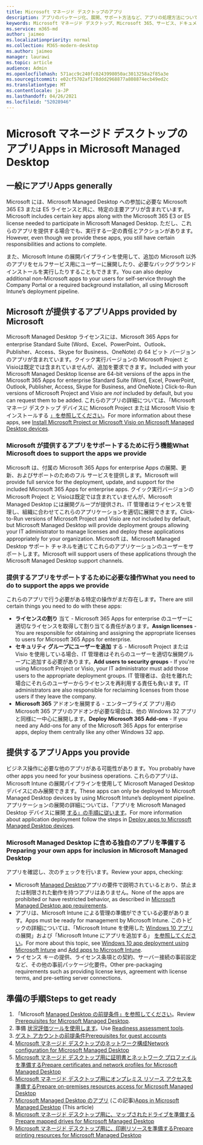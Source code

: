 ```yaml
---
title: Microsoft マネージド デスクトップのアプリ
description: アプリのパッケージ化、展開、サポート方法など、アプリの処理方法について説明します。
keywords: Microsoft マネージド デスクトップ、Microsoft 365、サービス、ドキュメント
ms.service: m365-md
author: jaimeo
ms.localizationpriority: normal
ms.collection: M365-modern-desktop
ms.author: jaimeo
manager: laurawi
ms.topic: article
audience: Admin
ms.openlocfilehash: 571acc9c240fc0243998050ac3013258a2f85a3e
ms.sourcegitcommit: e02cf5702af178ddd2968877a808874ecb49ed2c
ms.translationtype: MT
ms.contentlocale: ja-JP
ms.lasthandoff: 04/26/2021
ms.locfileid: "52028946"
---
```

# <a name="apps-in-microsoft-managed-desktop"></a><span data-ttu-id="81ba5-104">Microsoft マネージド デスクトップのアプリ</span><span class="sxs-lookup"><span data-stu-id="81ba5-104">Apps in Microsoft Managed Desktop</span></span>

<!--This topic is the target for 2 "Learn more" links in the Admin Portal (aka.ms/app-overview;app-package); also target for link from Online resources (aka.ms/app-overviewmmd-app-prep) do not delete.-->

<!--Applications: supported/onboard/deployment -->
 
## <a name="apps-generally"></a><span data-ttu-id="81ba5-105">一般にアプリ</span><span class="sxs-lookup"><span data-stu-id="81ba5-105">Apps generally</span></span>

<span data-ttu-id="81ba5-106">Microsoft には、Microsoft Managed Desktop への参加に必要な Microsoft 365 E3 または E5 ライセンスと共に、特定の主要アプリが含まれています。</span><span class="sxs-lookup"><span data-stu-id="81ba5-106">Microsoft includes certain key apps along with the Microsoft 365 E3 or E5 license needed to participate in Microsoft Managed Desktop.</span></span> <span data-ttu-id="81ba5-107">ただし、これらのアプリを提供する場合でも、実行する一定の責任とアクションがあります。</span><span class="sxs-lookup"><span data-stu-id="81ba5-107">However, even though we provide these apps, you still have certain responsibilities and actions to complete.</span></span>

<span data-ttu-id="81ba5-108">また、Microsoft Intune の展開パイプラインを使用して、追加の Microsoft 以外のアプリをセルフサービス用にユーザーに展開したり、必要なバックグラウンド インストールを実行したりすることもできます。</span><span class="sxs-lookup"><span data-stu-id="81ba5-108">You can also deploy additional non-Microsoft apps to your users for self-service through the Company Portal or a required background installation, all using Microsoft Intune’s deployment pipeline.</span></span> 

## <a name="apps-provided-by-microsoft"></a><span data-ttu-id="81ba5-109">Microsoft が提供するアプリ</span><span class="sxs-lookup"><span data-stu-id="81ba5-109">Apps provided by Microsoft</span></span>

<span data-ttu-id="81ba5-110">Microsoft Managed Desktop ライセンスには、Microsoft 365 Apps for enterprise Standard Suite (Word、Excel、PowerPoint、Outlook、Publisher、Access、Skype for Business、OneNote) の 64 ビット バージョンのアプリが含まれています。クイック実行バージョンの Microsoft Project と Visioは既定では含まれていませんが、追加を要求できます。</span><span class="sxs-lookup"><span data-stu-id="81ba5-110">Included with your Microsoft Managed Desktop license are 64-bit versions of the apps in the Microsoft 365 Apps for enterprise Standard Suite (Word, Excel, PowerPoint, Outlook, Publisher, Access, Skype for Business, and OneNote.) Click-to-Run versions of Microsoft Project and Visio are *not* included by default, but you can request them to be added.</span></span> <span data-ttu-id="81ba5-111">これらのアプリの詳細については、「Microsoft マネージ デスクトップ デバイスに Microsoft Project または Microsoft Visio をインストールする [」を参照してください](../get-started/project-visio.md)。</span><span class="sxs-lookup"><span data-stu-id="81ba5-111">For more information about these apps, see [Install Microsoft Project or Microsoft Visio on Microsoft Managed Desktop devices](../get-started/project-visio.md).</span></span>

### <a name="what-microsoft-does-to-support-the-apps-we-provide"></a><span data-ttu-id="81ba5-112">Microsoft が提供するアプリをサポートするために行う機能</span><span class="sxs-lookup"><span data-stu-id="81ba5-112">What Microsoft does to support the apps we provide</span></span>

<span data-ttu-id="81ba5-113">Microsoft は、付属の Microsoft 365 Apps for enterprise Apps の展開、更新、およびサポートのためのフル サービスを提供します。</span><span class="sxs-lookup"><span data-stu-id="81ba5-113">Microsoft will provide full service for the deployment, update, and support for the included Microsoft 365 Apps for enterprise apps.</span></span> <span data-ttu-id="81ba5-114">クイック実行バージョンの Microsoft Project と Visioは既定では含まれていませんが、Microsoft Managed Desktop には展開グループが提供され、IT 管理者はライセンスを管理し、組織に合わせてこれらのアプリケーションを適切に展開できます。</span><span class="sxs-lookup"><span data-stu-id="81ba5-114">Click-to-Run versions of Microsoft Project and Visio are *not* included by default, but Microsoft Managed Desktop will provide deployment groups allowing your IT administrator to manage licenses and deploy these applications appropriately for your organization.</span></span> <span data-ttu-id="81ba5-115">Microsoft は、Microsoft Managed Desktop サポート チャネルを通じてこれらのアプリケーションのユーザーをサポートします。</span><span class="sxs-lookup"><span data-stu-id="81ba5-115">Microsoft will support users of these applications through the Microsoft Managed Desktop support channels.</span></span>

### <a name="what-you-need-to-do-to-support-the-apps-we-provide"></a><span data-ttu-id="81ba5-116">提供するアプリをサポートするために必要な操作</span><span class="sxs-lookup"><span data-stu-id="81ba5-116">What you need to do to support the apps we provide</span></span>

<span data-ttu-id="81ba5-117">これらのアプリで行う必要がある特定の操作がまだ存在します。</span><span class="sxs-lookup"><span data-stu-id="81ba5-117">There are still certain things you need to do with these apps:</span></span>

- <span data-ttu-id="81ba5-118">**ライセンスの割り** 当て - Microsoft 365 Apps for enterprise のユーザーに適切なライセンスを取得して割り当てる責任があります。</span><span class="sxs-lookup"><span data-stu-id="81ba5-118">**Assign licenses** - You are responsible for obtaining and assigning the appropriate licenses to users for Microsoft 365 Apps for enterprise.</span></span>
- <span data-ttu-id="81ba5-119">**セキュリティ グループにユーザーを追加** する - Microsoft Project または Visio を使用している場合、IT 管理者はそれらのユーザーを適切な展開グループに追加する必要があります。</span><span class="sxs-lookup"><span data-stu-id="81ba5-119">**Add users to security groups** - If you're using Microsoft Project or Visio, your IT administrator must add those users to the appropriate deployment groups.</span></span> <span data-ttu-id="81ba5-120">IT 管理者は、会社を離れた場合にそれらのユーザーからライセンスを再利用する責任も負います。</span><span class="sxs-lookup"><span data-stu-id="81ba5-120">IT administrators are also responsible for reclaiming licenses from those users if they leave the company.</span></span>
- <span data-ttu-id="81ba5-121">**Microsoft 365** アドオンを展開する - エンタープライズ アプリ用の Microsoft 365 アプリのアドオンが必要な場合は、他の Windows 32 アプリと同様に一中心に展開します。</span><span class="sxs-lookup"><span data-stu-id="81ba5-121">**Deploy Microsoft 365 Add-ons** - If you need any Add-ons for any of the Microsoft 365 Apps for enterprise apps, deploy them centrally like any other Windows 32 app.</span></span> 

## <a name="apps-you-provide"></a><span data-ttu-id="81ba5-122">提供するアプリ</span><span class="sxs-lookup"><span data-stu-id="81ba5-122">Apps you provide</span></span>

<span data-ttu-id="81ba5-123">ビジネス操作に必要な他のアプリがある可能性があります。</span><span class="sxs-lookup"><span data-stu-id="81ba5-123">You probably have other apps you need for your business operations.</span></span> <span data-ttu-id="81ba5-124">これらのアプリは、Microsoft Intune の展開パイプラインを使用して Microsoft Managed Desktop デバイスにのみ展開できます。</span><span class="sxs-lookup"><span data-stu-id="81ba5-124">These apps can only be deployed to Microsoft Managed Desktop devices by using Microsoft Intune’s deployment pipeline.</span></span> <span data-ttu-id="81ba5-125">アプリケーションの展開の詳細については、「アプリを Microsoft Managed Desktop デバイスに展開 [する」の手順に従います](../get-started/deploy-apps.md)。</span><span class="sxs-lookup"><span data-stu-id="81ba5-125">For more information about application deployment follow the steps in [Deploy apps to Microsoft Managed Desktop devices](../get-started/deploy-apps.md).</span></span>

### <a name="preparing-your-own-apps-for-inclusion-in-microsoft-managed-desktop"></a><span data-ttu-id="81ba5-126">Microsoft Managed Desktop に含める独自のアプリを準備する</span><span class="sxs-lookup"><span data-stu-id="81ba5-126">Preparing your own apps for inclusion in Microsoft Managed Desktop</span></span>
<span data-ttu-id="81ba5-127">アプリを確認し、次のチェックを行います。</span><span class="sxs-lookup"><span data-stu-id="81ba5-127">Review your apps, checking:</span></span>

- <span data-ttu-id="81ba5-128">Microsoft [Managed Desktop](../service-description/mmd-app-requirements.md)アプリの要件で説明されているとおり、禁止または制限された動作を持つアプリはありません。</span><span class="sxs-lookup"><span data-stu-id="81ba5-128">None of the apps are prohibited or have restricted behavior, as described in [Microsoft Managed Desktop app requirements](../service-description/mmd-app-requirements.md).</span></span>
- <span data-ttu-id="81ba5-129">アプリは、Microsoft Intune による管理の準備ができている必要があります。</span><span class="sxs-lookup"><span data-stu-id="81ba5-129">Apps must be ready for management by Microsoft Intune.</span></span> <span data-ttu-id="81ba5-130">このトピックの詳細については、「Microsoft Intune を使用した [Windows 10 アプリ](/intune/apps-windows-10-app-deploy) の展開」および「Microsoft Intune にアプリを追加する」 [を参照してください](/intune/apps-add)。</span><span class="sxs-lookup"><span data-stu-id="81ba5-130">For more about this topic, see [Windows 10 app deployment using Microsoft Intune](/intune/apps-windows-10-app-deploy) and [Add apps to Microsoft Intune](/intune/apps-add).</span></span>
- <span data-ttu-id="81ba5-131">ライセンス キーの提供、ライセンス条項との契約、サーバー接続の事前設定など、その他の事前パッケージ化要件。</span><span class="sxs-lookup"><span data-stu-id="81ba5-131">Other pre-packaging requirements such as providing license keys, agreement with license terms, and pre-setting server connections.</span></span>

## <a name="steps-to-get-ready"></a><span data-ttu-id="81ba5-132">準備の手順</span><span class="sxs-lookup"><span data-stu-id="81ba5-132">Steps to get ready</span></span>

1. <span data-ttu-id="81ba5-133">「Microsoft [Managed Desktop の前提条件」を参照してください](prerequisites.md)。</span><span class="sxs-lookup"><span data-stu-id="81ba5-133">Review [Prerequisites for Microsoft Managed Desktop](prerequisites.md).</span></span>
2. <span data-ttu-id="81ba5-134">準備 [状況評価ツールを使用します](readiness-assessment-tool.md)。</span><span class="sxs-lookup"><span data-stu-id="81ba5-134">Use [Readiness assessment tools](readiness-assessment-tool.md).</span></span>
3. [<span data-ttu-id="81ba5-135">ゲスト アカウントの前提条件</span><span class="sxs-lookup"><span data-stu-id="81ba5-135">Prerequisites for guest accounts</span></span>](guest-accounts.md)
4. [<span data-ttu-id="81ba5-136">Microsoft マネージド デスクトップのネットワーク構成</span><span class="sxs-lookup"><span data-stu-id="81ba5-136">Network configuration for Microsoft Managed Desktop</span></span>](network.md)
5. [<span data-ttu-id="81ba5-137">Microsoft マネージド デスクトップ用に証明書とネットワーク プロファイルを準備する</span><span class="sxs-lookup"><span data-stu-id="81ba5-137">Prepare certificates and network profiles for Microsoft Managed Desktop</span></span>](certs-wifi-lan.md)
6. [<span data-ttu-id="81ba5-138">Microsoft マネージド デスクトップ用にオンプレミス リソース アクセスを準備する</span><span class="sxs-lookup"><span data-stu-id="81ba5-138">Prepare on-premises resources access for Microsoft Managed Desktop</span></span>](authentication.md)
7. <span data-ttu-id="81ba5-139">[Microsoft Managed Desktop のアプリ](apps.md) (この記事)</span><span class="sxs-lookup"><span data-stu-id="81ba5-139">[Apps in Microsoft Managed Desktop](apps.md) (This article)</span></span>
8. [<span data-ttu-id="81ba5-140">Microsoft マネージド デスクトップ用に、マップされたドライブを準備する</span><span class="sxs-lookup"><span data-stu-id="81ba5-140">Prepare mapped drives for Microsoft Managed Desktop</span></span>](mapped-drives.md)
9. [<span data-ttu-id="81ba5-141">Microsoft マネージド デスクトップ用に、印刷リソースを準備する</span><span class="sxs-lookup"><span data-stu-id="81ba5-141">Prepare printing resources for Microsoft Managed Desktop</span></span>](printing.md)
